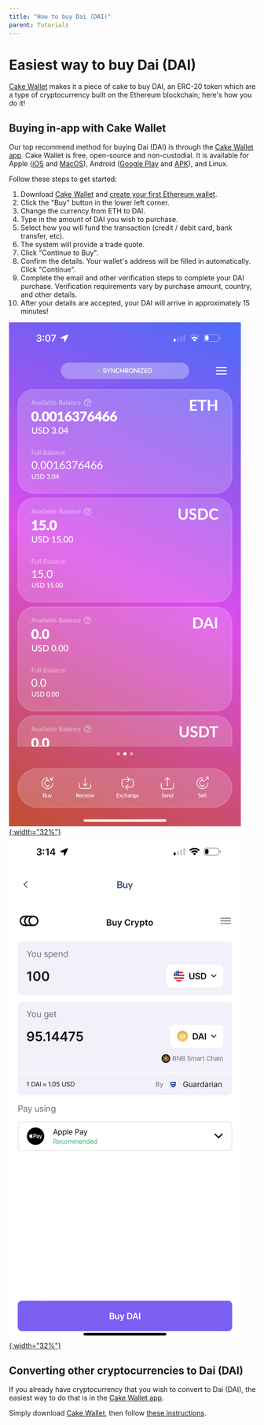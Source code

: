 ```yaml
---
title: "How to buy Dai (DAI)"
parent: Tutorials
---
```


# Easiest way to buy Dai (DAI)

[Cake Wallet](https://cakewallet.com) makes it a piece of cake to buy DAI, an ERC-20 token which are a type of cryptocurrency built on the Ethereum blockchain; here's how you do it!

## Buying in-app with Cake Wallet

Our top recommend method for buying Dai (DAI) is through the [Cake Wallet app](https://cakewallet.com). Cake Wallet is free, open-source and non-custodial. It is available for Apple ([iOS](https://apps.apple.com/us/app/cake-wallet-for-xmr-monero/id1334702542) and [MacOS](https://apps.apple.com/us/app/cake-wallet-for-xmr-monero/id1334702542)), Android ([Google Play](https://play.google.com/store/apps/details?id=com.cakewallet.cake_wallet&referrer=utm_source%3Dguides.cakewallet.com%26utm_medium%3Dwebsite) and [APK](https://github.com/cake-tech/cake_wallet/releases)), and Linux.

Follow these steps to get started:

1. Download [Cake Wallet](https://cakewallet.com) and [create your first Ethereum wallet](https://guides.cakewallet.com/docs/basic-features/create-first-wallet/).
2. Click the "Buy" button in the lower left corner.
3. Change the currency from ETH to DAI.
4. Type in the amount of DAI you wish to purchase.
5. Select how you will fund the transaction (credit / debit card, bank transfer, etc).
6. The system will provide a trade quote.
7. Click "Continue to Buy".
8. Confirm the details. Your wallet's address will be filled in automatically. Click "Continue".
9. Complete the email and other verification steps to complete your DAI purchase. Verification requirements vary by purchase amount, country, and other details.
10. After your details are accepted, your DAI will arrive in approximately 15 minutes!

[![Cake Wallet ETH home screen](/images/ETH_MainScreen.PNG){:width="32%"}](/images/ETH_MainScreen.PNG)
[![Buy Ethereum screen](/images/DAI_BuyScreen.PNG){:width="32%"}](/images/DAI_BuyScreen.PNG)

## Converting other cryptocurrencies to Dai (DAI)

If you already have cryptocurrency that you wish to convert to Dai (DAI), the easiest way to do that is in the [Cake Wallet app](https://cakewallet.com).

Simply download [Cake Wallet](https://cakewallet.com), then follow [these instructions](https://guides.cakewallet.com/docs/basic-features/exchange/).
